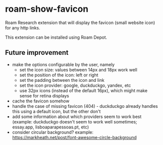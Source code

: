 # roam-show-favicon

Roam Research extension that will display the favicon (small website icon) for any http links.

This extension can be installed using Roam Depot.




## Future improvement

- make the options configurable by the user, namely
  * set the icon size: values between 14px and 18px work well
  * set the position of the icon: left or right
  * set the padding between the icon and link
  * set the icon provider: google, duckduckgo, yandex, etc
  * use 32px icons (instead of the default 16px), which might make sense for retina displays
- cache the favicon somehow
- handle the case of missing favicon (404) - duckduckgo already handles this using a default icon, but the other don't
- add some information about which providers seem to work best (example: duckduckgo doesn't seem to work well sometimes; essay.app, lisboaparapessoas.pt, etc)
- consider circular background? example: https://markheath.net/post/font-awesome-circle-background
